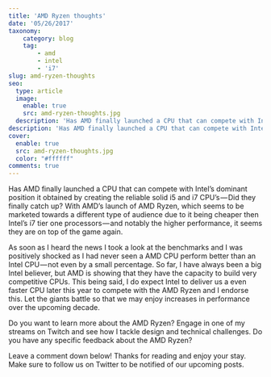 ```yaml
---
title: 'AMD Ryzen thoughts'
date: '05/26/2017'
taxonomy:
    category: blog
    tag:
        - amd
        - intel
        - 'i7'
slug: amd-ryzen-thoughts
seo:
  type: article
  image:
    enable: true
    src: amd-ryzen-thoughts.jpg
  description: 'Has AMD finally launched a CPU that can compete with Intel’s dominant position it obtained by creating the reliable solid i5 and i7 CPU’s — Did they finally catch up? With AMD’s launch of AMD Ryzen, which seems to be marketed towards a different type of audience due to it being cheaper then Intel’s i7 tier one processors — and notably the higher performance, it seems they are on top of the game again.'
description: 'Has AMD finally launched a CPU that can compete with Intel’s dominant position it obtained by creating the reliable solid i5 and i7 CPU’s — Did they finally catch up?'
cover:
  enable: true
  src: amd-ryzen-thoughts.jpg
  color: "#ffffff"
comments: true
---
```

Has AMD finally launched a CPU that can compete with Intel’s dominant position it obtained by creating the reliable solid i5 and i7 CPU’s — Did they finally catch up? With AMD’s launch of AMD Ryzen, which seems to be marketed towards a different type of audience due to it being cheaper then Intel’s i7 tier one processors — and notably the higher performance, it seems they are on top of the game again.

As soon as I heard the news I took a look at the benchmarks and I was positively shocked as I had never seen a AMD CPU perform better than an Intel CPU — not even by a small percentage. So far, I have always been a big Intel believer, but AMD is showing that they have the capacity to build very competitive CPUs. This being said, I do expect Intel to deliver us a even faster CPU later this year to compete with the AMD Ryzen and I endorse this. Let the giants battle so that we may enjoy increases in performance over the upcoming decade.

Do you want to learn more about the AMD Ryzen? Engage in one of my streams on Twitch and see how I tackle design and technical challenges. Do you have any specific feedback about the AMD Ryzen?

Leave a comment down below! Thanks for reading and enjoy your stay. Make sure to follow us on Twitter to be notified of our upcoming posts.
